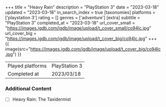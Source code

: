 +++
title = "Heavy Rain"
description = "PlayStation 3"
date = "2023-03-18"
updated = "2023-03-18"
in_search_index = true
[taxonomies]
platforms = ['playstation 3']
rating = []
genres = ['adventure']
[extra]
subtitle = "PlayStation 3"
completed_at = "2023-03-18"
url_cover_small = "https://images.igdb.com/igdb/image/upload/t_cover_small/co94lc.jpg"
url_cover_big = "https://images.igdb.com/igdb/image/upload/t_cover_big/co94lc.jpg"
+++
{{ image(src="https://images.igdb.com/igdb/image/upload/t_cover_big/co94lc.jpg") }}

|              |            |
| ------------ | ---------- |
| Played platforms    | PlayStation 3 |
| Completed at | 2023/03/18 |


### Additional Content


- [ ] Heavy Rain: The Taxidermist